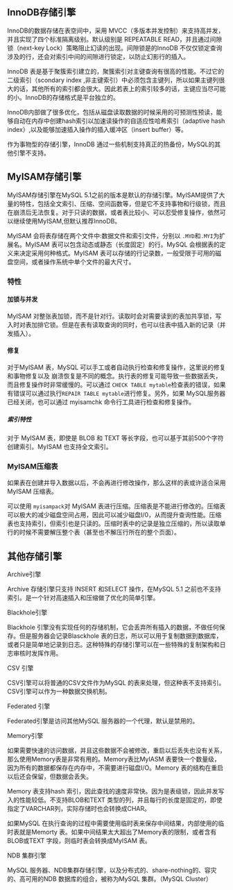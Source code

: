 ## InnoDB存储引擎

InnoDB的数据存储在表空间中，采用 MVCC（多版本并发控制）来支持高并发，并且实现了四个标准隔离级别。默认级别是 REPEATABLE READ，并且通过间隙锁（next-key Lock）策略阻止幻读的出现。间隙锁是的InnoDB 不仅仅锁定查询涉及的行，还会对索引中间的间隙进行锁定，以防止幻影行的插入。

InnoDB 表是基于聚簇索引建立的，聚簇索引对主键查询有很高的性能。不过它的二级索引（scondary index ,非主键索引）中必须包含主键列，所以如果主键列很大的话，其他所有的索引都会很大。因此若表上的索引较多的话，主键应当尽可能的小。InnoDB的存储格式是平台独立的。

InnoDB内部做了很多优化，包括从磁盘读取数据的时候采用的可预测性预读，能够自动在内存中创建hash索引以加速读操作的自适应性哈希索引（adaptive hash index）,以及能够加速插入操作的插入缓冲区（insert buffer）等。

作为事物型的存储引擎，InnoDB 通过一些机制支持真正的热备份，MySQL的其他引擎不支持。

## MyISAM存储引擎

MyISAM存储引擎在MySQL 5.1之前的版本是默认的存储引擎。MyISAM提供了大量的特性，包括全文索引、压缩、空间函数等，但是它不支持事物和行级锁，而且在崩溃后无法恢复。对于只读的数据，或者表比较小、可以忍受修复操作，依然可以继续使用MyISAM,但默认推荐InnoDB。

MyISAM 会将表存储在两个文件中:数据文件和索引文件，分别以 `.MYD`和`.MYI`为扩展名。MyISAM 表可以包含动态或静态（长度固定）的行。MySQL 会根据表的定义来决定采用何种格式。MyISAM 表可以存储的行记录数，一般受限于可用的磁盘空间，或者操作系统中单个文件的最大尺寸。

### 特性

#### 加锁与并发

MyISAM 对整张表加锁，而不是针对行。读取时会对需要读到的表加共享锁，写入时对表加排它锁。但是在表有读取查询的同时，也可以往表中插入新的记录（并发插入）。

#### 修复

对于MyISAM 表，MySQL 可以手工或者自动执行检查和修复操作，这里说的修复和事物修复以及	崩溃恢复是不同的概念。执行表的修复可能导致一些数据丢失，而且修复操作时非常缓慢的。可以通过 `CHECK TABLE mytable`检查表的错误，如果有错误可以通过执行`REPAIR TABLE mytable`进行修复。另外，如果 MySQL服务器已经关闭，也可以通过 myisamchk 命令行工具进行检查和修复操作。

##### 索引特性

对于 MyISAM 表，即使是 BLOB 和 TEXT 等长字段，也可以基于其前500个字符创建索引。MyISAM 也支持全文索引。

### MyISAM压缩表

如果表在创建并导入数据以后，不会再进行修改操作，那么这样的表或许适合采用 MyISAM 压缩表。

可以使用 `myisampack`对 MyISAM 表进行压缩。压缩表是不能进行修改的。压缩表可以极大的减少磁盘空间占用，因此可以减少磁盘I/0，从而提升查询性能。压缩表也支持索引，但索引也是只读的。压缩时表中的记录是独立压缩的，所以读取单行的时候不需要解压整个表（甚至也不解压行所在的整个页面）。

## 其他存储引擎

Archive引擎

Archive 存储引擎只支持 INSERT 和SELECT 操作，在MySQL 5.1 之前也不支持索引。是一个针对高速插入和压缩做了优化的简单引擎。

Blackhole引擎

Blackhole 引擎没有实现任何的存储机制，它会丢弃所有插入的数据，不做任何保存。但是服务器会记录Blasckhole 表的日志，所以可以用于复制数据到数据库，或者只是简单地记录到日志。这种特殊的存储引擎可以在一些特殊的复制架构和日志审核时发挥作用。

CSV	引擎

CSV引擎可以将普通的CSV文件作为MySQL 的表来处理，但这种表不支持索引。CSV引擎可以作为一种数据交换机制。

Federated 引擎

Federated引擎是访问其他MySQL 服务器的一个代理，默认是禁用的。

Memory引擎

如果需要快速的访问数据，并且这些数据不会被修改，重启以后丢失也没有关系，那么使用Memory表是非常有用的。Memory表比MyIASM 表要快一个数量级，因为所有的数据都保存在内存中，不需要进行磁盘I/O。Memory 表的结构在重启以后还会保留，但数据会丢失。

Memory 表支持hash 索引，因此查找的速度非常快。因为是表级锁，因此并发写入的性能较低。不支持BLOB和TEXT 类型的列，并且每行的长度是固定的，即使指定了VARCHAR列，实际存储时也会转换成CHAR。

如果MySQL 在执行查询的过程中需要使用临时表来保存中间结果，内部使用的临时表就是Memorty 表。如果中间结果太大超出了Memory表的限制，或者含有BLOB或TEXT 字段，则临时表会转换成MyISAM 表。

NDB 集群引擎

MySQL 服务器、NDB集群存储引擎，以及分布式的、share-nothing的、容灾的、高可用的NDB 数据库的组合，被称为MySQL 集群。（MySQL Cluster）



